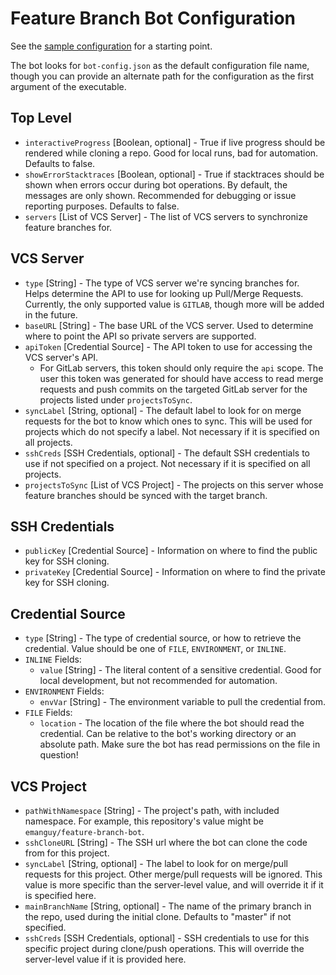 # Feature Branch Bot Configuration

See the [sample configuration](./sample-config.json) for a starting point.

The bot looks for `bot-config.json` as the default configuration file name, though
you can provide an alternate path for the configuration as the first argument of the executable.

## Top Level
* `interactiveProgress` [Boolean, optional] - True if live progress should be rendered while cloning a repo. Good for local runs, bad for automation. Defaults to false.
* `showErrorStacktraces` [Boolean, optional] - True if stacktraces should be shown when errors occur during bot operations. 
   By default, the messages are only shown. Recommended for debugging or issue reporting purposes. Defaults to false.
* `servers` [List of VCS Server] - The list of VCS servers to synchronize feature branches for.

## VCS Server
* `type` [String] - The type of VCS server we're syncing branches for. Helps determine the API to use for looking up Pull/Merge Requests. 
   Currently, the only supported value is `GITLAB`, though more will be added in the future.
* `baseURL` [String] - The base URL of the VCS server. Used to determine where to point the API so private servers are supported.
* `apiToken` [Credential Source] - The API token to use for accessing the VCS server's API.
  * For GitLab servers, this token should only require the `api` scope. The user this token was generated for should have access to read merge requests
    and push commits on the targeted GitLab server for the projects listed under `projectsToSync`.
* `syncLabel` [String, optional] - The default label to look for on merge requests for the bot to know which ones to sync. 
  This will be used for projects which do not specify a label. Not necessary if it is specified on all projects.
* `sshCreds` [SSH Credentials, optional] - The default SSH credentials to use if not specified on a project. 
  Not necessary if it is specified on all projects.
* `projectsToSync` [List of VCS Project] - The projects on this server whose feature branches should be synced with the target branch.

## SSH Credentials
* `publicKey` [Credential Source] - Information on where to find the public key for SSH cloning.
* `privateKey` [Credential Source] - Information on where to find the private key for SSH cloning.

## Credential Source
* `type` [String] - The type of credential source, or how to retrieve the credential. Value should be one of `FILE`, `ENVIRONMENT`, or `INLINE`.
* `INLINE` Fields:
  * `value` [String] - The literal content of a sensitive credential. Good for local development, but not recommended for automation.
* `ENVIRONMENT` Fields:
  * `envVar` [String] - The environment variable to pull the credential from.
* `FILE` Fields:
  * `location` - The location of the file where the bot should read the credential. Can be relative to the bot's working directory or an absolute path.
    Make sure the bot has read permissions on the file in question!

## VCS Project
* `pathWithNamespace` [String] - The project's path, with included namespace. For example, this repository's value might be `emanguy/feature-branch-bot`.
* `sshCloneURL` [String] - The SSH url where the bot can clone the code from for this project.
* `syncLabel` [String, optional] - The label to look for on merge/pull requests for this project. Other merge/pull requests will be ignored. 
  This value is more specific than the server-level value, and will override it if it is specified here.
* `mainBranchName` [String, optional] - The name of the primary branch in the repo, used during the initial clone. Defaults to "master" if not specified.
* `sshCreds` [SSH Credentials, optional] - SSH credentials to use for this specific project during clone/push operations.
  This will override the server-level value if it is provided here.
